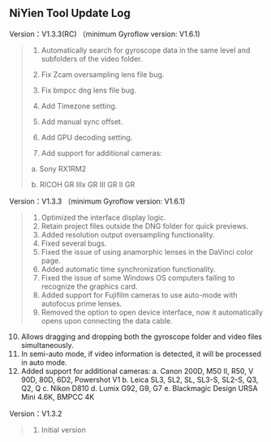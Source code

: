 ## NiYien Tool Update Log
Version：V1.3.3(RC) （minimum Gyroflow version: V1.6.1)
>1. Automatically search for gyroscope data in the same level and subfolders of the video folder.
>
>2. Fix Zcam oversampling lens file bug.
>
>3. Fix bmpcc dng lens file bug.
>
>4. Add Timezone setting.
>
>5. Add manual sync offset.
>
>6. Add GPU decoding setting.
>
>7. Add support for additional cameras:
>
>  ​	a. Sony RX1RM2
>
>  ​	b. RICOH GR IIIx GR III GR II GR

Version：V1.3.3 （minimum Gyroflow version: V1.6.1)

>1. Optimized the interface display logic.
>2. Retain project files outside the DNG folder for quick previews.
>3. Added resolution output oversampling functionality.
>4. Fixed several bugs.
>5. Fixed the issue of using anamorphic lenses in the DaVinci color page.
>6. Added automatic time synchronization functionality.
>7. Fixed the issue of some Windows OS computers failing to recognize the graphics card.
>8. Added support for Fujifilm cameras to use auto-mode with autofocus prime lenses.
>9. Removed the option to open device interface, now it automatically opens upon connecting the data cable.
  10. Allows dragging and dropping both the gyroscope folder and video files simultaneously.
  11. In semi-auto mode, if video information is detected, it will be processed in auto mode.
  12. Added support for additional cameras:
         a. Canon 200D, M50 II, R50, V 90D, 80D, 6D2, Powershot V1
         b. Leica SL3, SL2, SL, SL3-S, SL2-S, Q3, Q2, Q
         c. Nikon D810
         d. Lumix G92, G9, G7
         e. Blackmagic Design URSA Mini 4.6K, BMPCC 4K


Version：V1.3.2
>1. Initial version

